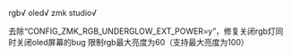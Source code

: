 rgb√
oled√
zmk studio√

去除“CONFIG_ZMK_RGB_UNDERGLOW_EXT_POWER=y”，修复关闭rgb灯同时关闭oled屏幕的bug
限制rgb最大亮度为60（支持最大亮度为100）
